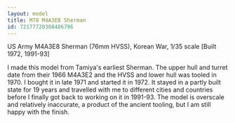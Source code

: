 ```yaml
---
layout: model
title: M78 M4A3E8 Sherman
id: 72177720308486796
---
```


US Army M4A3E8 Sherman (76mm HVSS), Korean War, 1/35 scale
[Built 1972, 1991-93]

I made this model from Tamiya&#39;s earliest Sherman. The upper hull and turret date from their 1966 M4A3E2 and the HVSS and lower hull was tooled in 1970. I bought it in late 1971 and started it in 1972. It stayed in a partly built state for 19 years and travelled with me to different cities and countries before I finally got back to working on it in 1991-93. The model is overscale and relatively inaccurate, a product of the ancient tooling, but I am still happy with the finish.


